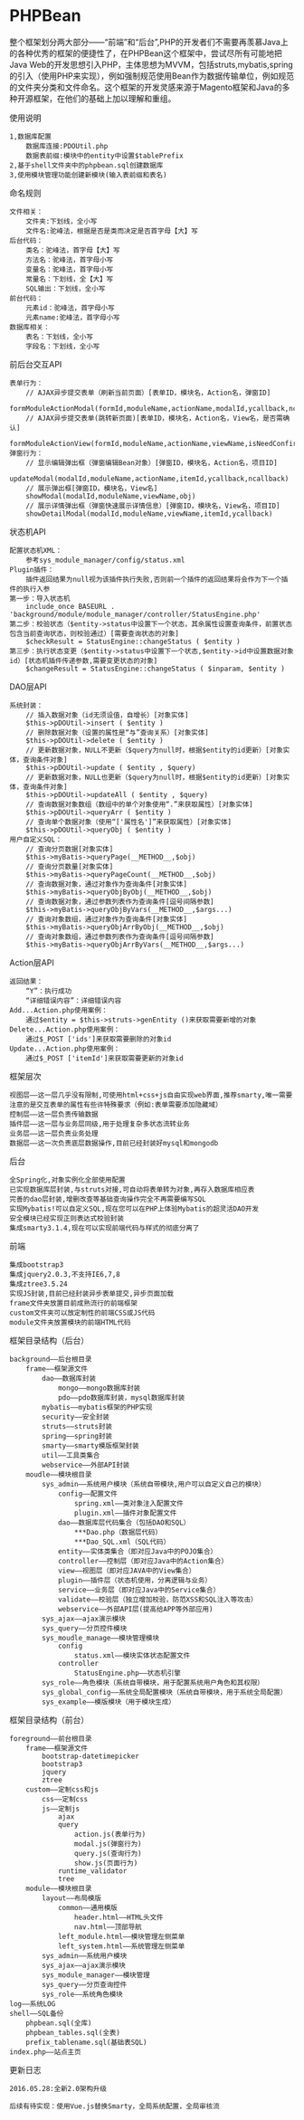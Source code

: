 # PHPBean
整个框架划分两大部分——“前端”和“后台”,PHP的开发者们不需要再羡慕Java上的各种优秀的框架的便捷性了，在PHPBean这个框架中，尝试尽所有可能地把Java Web的开发思想引入PHP，主体思想为MVVM，包括struts,mybatis,spring的引入（使用PHP来实现），例如强制规范使用Bean作为数据传输单位，例如规范的文件夹分类和文件命名。这个框架的开发灵感来源于Magento框架和Java的多种开源框架，在他们的基础上加以理解和重组。

使用说明
>
	1,数据库配置
		数据库连接:PDOUtil.php
		数据表前缀:模块中的entity中设置$tablePrefix
	2,基于shell文件夹中的phpbean.sql创建数据库
	3,使用模块管理功能创建新模块(输入表前缀和表名)

命名规则
>
	文件相关：
		文件夹:下划线，全小写
		文件名:驼峰法，根据是否是类而决定是否首字母【大】写
	后台代码：
		类名：驼峰法，首字母【大】写
		方法名：驼峰法，首字母小写
		变量名：驼峰法，首字母小写
		常量名：下划线，全【大】写
		SQL输出：下划线，全小写
	前台代码：
		元素id：驼峰法，首字母小写
		元素name:驼峰法，首字母小写
	数据库相关：
		表名：下划线，全小写
		字段名：下划线，全小写
	
前后台交互API
>
	表单行为：
		// AJAX异步提交表单（刷新当前页面）[表单ID，模块名，Action名，弹窗ID]
		formModuleActionModal(formId,moduleName,actionName,modalId,ycallback,ncallback)
		// AJAX异步提交表单(跳转新页面)[表单ID，模块名，Action名，View名，是否需确认]
		formModuleActionView(formId,moduleName,actionName,viewName,isNeedConfirm)
	弹窗行为：
		// 显示编辑弹出框（弹窗编辑Bean对象）[弹窗ID，模块名，Action名，项目ID]
		updateModal(modalId,moduleName,actionName,itemId,ycallback,ncallback)
		// 展示弹出框[弹窗ID，模块名，View名]
		showModal(modalId,moduleName,viewName,obj)
		// 展示详情弹出框（弹窗快速展示详情信息）[弹窗ID，模块名，View名，项目ID]
		showDetailModal(modalId,moduleName,viewName,itemId,ycallback)

状态机API
>
	配置状态机XML：
		参考sys_module_manager/config/status.xml
	Plugin插件：
		插件返回结果为null视为该插件执行失败,否则前一个插件的返回结果将会作为下一个插件的执行入参
	第一步：导入状态机
		include_once BASEURL . 'background/module/module_manager/controller/StatusEngine.php'
	第二步：校验状态（$entity->status中设置下一个状态，其余属性设置查询条件，前置状态包含当前查询状态，则校验通过）[需要查询状态的对象]
		$checkResult = StatusEngine::changeStatus ( $entity )
	第三步：执行状态变更（$entity->status中设置下一个状态,$entity->id中设置数据对象id）[状态机插件传递参数,需要变更状态的对象]
		$changeResult = StatusEngine::changeStatus ( $inparam, $entity )
	
DAO层API
>
	系统封装：
		// 插入数据对象（id无须设值，自增长）[对象实体]
		$this->pDOUtil->insert ( $entity )
		// 删除数据对象（设置的属性是“与”查询关系）[对象实体]
		$this->pDOUtil->delete ( $entity )
		// 更新数据对象，NULL不更新（$query为null时，根据$entity的id更新）[对象实体，查询条件对象]
		$this->pDOUtil->update ( $entity , $query)
		// 更新数据对象，NULL也更新（$query为null时，根据$entity的id更新）[对象实体，查询条件对象]
		$this->pDOUtil->updateAll ( $entity , $query)
		// 查询数据对象数组（数组中的单个对象使用“.”来获取属性）[对象实体]
		$this->pDOUtil->queryArr ( $entity )
		// 查询单个数据对象（使用“['属性名']”来获取属性）[对象实体]
		$this->pDOUtil->queryObj ( $entity )
	用户自定义SQL：
		// 查询分页数据[对象实体]
		$this->myBatis->queryPage(__METHOD__,$obj)
		// 查询分页数量[对象实体]
		$this->myBatis->queryPageCount(__METHOD__,$obj)
		// 查询数据对象，通过对象作为查询条件[对象实体]
		$this->myBatis->queryObjByObj(__METHOD__,$obj)
		// 查询数据对象，通过参数列表作为查询条件[逗号间隔参数]
		$this->myBatis->queryObjByVars(__METHOD__,$args...)
		// 查询对象数组，通过对象作为查询条件[对象实体]
		$this->myBatis->queryObjArrByObj(__METHOD__,$obj)
		// 查询对象数组，通过参数列表作为查询条件[逗号间隔参数]
		$this->myBatis->queryObjArrByVars(__METHOD__,$args...)

Action层API
>
	返回结果：
		“Y”：执行成功
		“详细错误内容”：详细错误内容
	Add...Action.php使用案例：
		通过$entity = $this->struts->genEntity ()来获取需要新增的对象
	Delete...Action.php使用案例：
		通过$_POST ['ids']来获取需要删除的对象id
	Update...Action.php使用案例：
		通过$_POST ['itemId']来获取需要更新的对象id
	
框架层次
>
	视图层——这一层几乎没有限制,可使用html+css+js自由实现web界面,推荐smarty,唯一需要注意的是交互表单的属性有些许特殊要求（例如:表单需要添加隐藏域）
	控制层——这一层负责传输数据
	插件层——这一层与业务层同级,用于处理复杂多状态流转业务
	业务层——这一层负责业务处理
	数据层——这一次负责底层数据操作,目前已经封装好mysql和mongodb

后台
>
	全Spring化,对象实例化全部使用配置
	已实现数据库层封装,与struts对接,可自动将表单转为对象,再存入数据库相应表
	完善的dao层封装,增删改查等基础查询操作完全不再需要编写SQL
	实现Mybatis!可以自定义SQL,现在您可以在PHP上体验Mybatis的超灵活DAO开发
	安全模块已经实现正则表达式校验封装
	集成smarty3.1.4,现在可以实现前端代码与样式的彻底分离了

前端
>
	集成bootstrap3
	集成jquery2.0.3,不支持IE6,7,8
	集成ztree3.5.24
	实现JS封装,目前已经封装异步表单提交,异步页面加载
    frame文件夹放置目前成熟流行的前端框架
    custom文件夹可以放定制性的前端CSS或JS代码
    module文件夹放置模块的前端HTML代码

框架目录结构（后台）
>
    background——后台根目录
        frame——框架源文件
			dao——数据库封装
				mongo——mongo数据库封装
				pdo——pdo数据库封装，mysql数据库封装
			mybatis——mybatis框架的PHP实现
			security——安全封装
			struts——struts封装
			spring——spring封装
			smarty——smarty模版框架封装
			util——工具类集合
			webservice——外部API封装
		moudle——模块根目录
			sys_admin——系统用户模块（系统自带模块,用户可以自定义自己的模块）
				config——配置文件
					spring.xml——类对象注入配置文件
					plugin.xml——插件对象配置文件
				dao——数据库层代码集合（包括DAO和SQL）
					***Dao.php（数据层代码）
					***Dao_SQL.xml（SQL代码）
				entity——实体类集合（即对应Java中的POJO集合）
				controller——控制层（即对应Java中的Action集合）
				view——视图层（即对应JAVA中的View集合）
				plugin——插件层（状态机使用，分离逻辑与业务）
				service——业务层（即对应Java中的Service集合）
				validate——校验层（独立增加校验，防范XSS和SQL注入等攻击）
				webservice——外部API层(提高给APP等外部应用)
			sys_ajax——ajax演示模块
			sys_query——分页控件模块
			sys_moudle_manage——模块管理模块
				config
					status.xml——模块实体状态配置文件
				controller
					StatusEngine.php——状态机引擎
			sys_role——角色模块（系统自带模块，用于配置系统用户角色和其权限）
			sys_global_config——系统全局配置模块（系统自带模块，用于系统全局配置）
			sys_example——模版模块（用于模块生成）

框架目录结构（前台）
>
    foreground——前台根目录
        frame——框架源文件
        	bootstrap-datetimepicker
            bootstrap3
            jquery
            ztree
        custom——定制css和js
        	css——定制css
        	js——定制js
        		ajax
        		query
        			action.js(表单行为)
        			modal.js(弹窗行为)
        			query.js(查询行为)
        			show.js(页面行为)
        		runtime_validator
        		tree
        module——模块根目录
        	layout——布局模版
				common——通用模版
					header.html——HTML头文件
					nav.html——顶部导航
				left_module.html——模块管理左侧菜单
				left_system.html——系统管理左侧菜单
        	sys_admin——系统用户模块
			sys_ajax——ajax演示模块
			sys_module_manager——模块管理
			sys_query——分页查询控件
			sys_role——系统角色模块
	log——系统LOG
    shell——SQL备份
    	phpbean.sql(全库)
    	phpbean_tables.sql(全表)
    	prefix_tablename.sql(基础表SQL)
    index.php——站点主页

更新日志
>
	2016.05.28:全新2.0架构升级
	
	后续有待实现：使用Vue.js替换Smarty，全局系统配置，全局审核流
